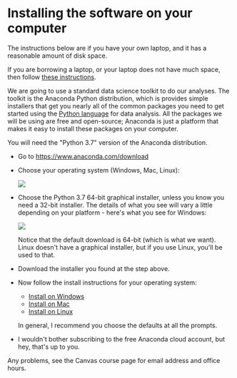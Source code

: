 # Installing the software on your computer

The instructions below are if you have your own laptop, and it has a
reasonable amount of disk space.

If you are borrowing a laptop, or your laptop does not have much space, then
follow [these instructions](slim_setup).

We are going to use a standard data science toolkit to do our analyses.  The
toolkit is the Anaconda Python distribution, which is provides simple
installers that get you nearly all of the common packages you need to get
started using the [Python language](https://www.python.org) for data analysis.
All the packages we will be using are free and open-source; Anaconda is just a
platform that makes it easy to install these packages on your computer.

You will need the "Python 3.7" version of the Anaconda distribution.

* Go to <https://www.anaconda.com/download>
* Choose your operating system (Windows, Mac, Linux):

  ![](../images/anaconda_platforms.png)

* Choose the Python 3.7 64-bit graphical installer, unless you know you need
  a 32-bit installer.  The details of what you see will vary a little depending
  on your platform - here's what you see for Windows:

  ![](../images/anaconda_python37.png)

  Notice that the default download is 64-bit (which is what we want).  Linux
  doesn't have a graphical installer, but if you use Linux, you'll be used to
  that.

* Download the installer you found at the step above.

* Now follow the install instructions for your operating system:

  *   [Install on Windows](https://docs.anaconda.com/anaconda/install/windows)
  *   [Install on Mac](https://docs.anaconda.com/anaconda/install/mac-os#macos-graphical-install)
  *   [Install on Linux](https://docs.anaconda.com/anaconda/install/linux)

  In general, I recommend you choose the defaults at all the prompts.

*   I wouldn't bother subscribing to the free Anaconda cloud account, but hey,
    that's up to you.

Any problems, see the Canvas course page for email address and office hours.
